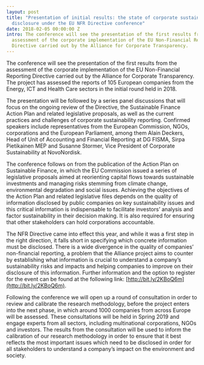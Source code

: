 ```yaml
---
layout: post
title: "Presentation of initial results: the state of corporate sustainability
  disclosure under the EU NFR Directive conference"
date: 2018-02-05 00:00:00 Z
intro: The conference will see the presentation of the first results from the
  assessment of the corporate implementation of the EU Non-Financial Reporting
  Directive carried out by the Alliance for Corporate Transparency.
---
```


The conference will see the presentation of the first results from the assessment of the corporate implementation of the EU Non-Financial Reporting Directive carried out by the Alliance for Corporate Transparency. The project has assessed the reports of 105 European companies from the Energy, ICT and Health Care sectors in the initial round held in 2018.

The presentation will be followed by a series panel discussions that will focus on the ongoing review of the Directive, the Sustainable Finance Action Plan and related legislative proposals, as well as the current practices and challenges of corporate sustainability reporting. Confirmed speakers include representatives from the European Commission, NGOs, corporations and the European Parliament, among them Alain Deckers, Head of Unit of Accounting and Financial Reporting at DG FISMA, Sirpa Pietikainen MEP and Susanne Stormer, Vice President of Corporate Sustainability at NovoNordisk.

The conference follows on from the publication of the Action Plan on Sustainable Finance, in which the EU Commission issued a series of legislative proposals aimed at reorienting capital flows towards sustainable investments and managing risks stemming from climate change, environmental degradation and social issues. Achieving the objectives of the Action Plan and related legislative files depends on the quality of information disclosed by public companies on key sustainability issues and this critical information is indispensable to facilitate investors’ analysis and factor sustainability in their decision making. It is also required for ensuring that other stakeholders can hold corporations accountable.

The NFR Directive came into effect this year, and while it was a first step in the right direction, it falls short in specifying which concrete information must be disclosed. There is a wide divergence in the quality of companies’ non-financial reporting, a problem that the Alliance project aims to counter by establishing what information is crucial to understand a company’s sustainability risks and impacts and helping companies to improve on their disclosure of this information. Further information and the option to register for the event can be found at the following link: [http://bit.ly/2KBoQ6m](http://bit.ly/2KBoQ6m).

Following the conference we will open up a round of consultation in order to review and calibrate the research methodology, before the project enters into the next phase, in which around 1000 companies from across Europe will be assessed. These consultations will be held in Spring 2019 and engage experts from all sectors, including multinational corporations, NGOs and investors. The results from the consultation will be used to inform the calibration of our research methodology in order to ensure that it best reflects the most important issues which need to be disclosed in order for all stakeholders to understand a company’s impact on the environment and society.
